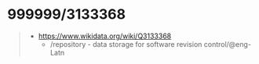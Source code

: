 # 999999/3133368

> - https://www.wikidata.org/wiki/Q3133368
>   - /repository - data storage for software revision control/@eng-Latn
